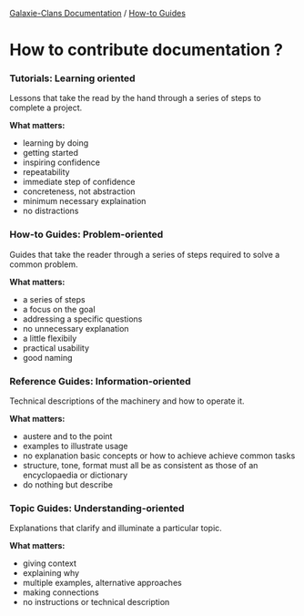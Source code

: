 [Galaxie-Clans Documentation](README.md) / [How-to Guides](_HOWTO__.md)

# How to contribute documentation ?

### Tutorials: Learning oriented

Lessons that take the read by the hand through a series of steps to complete a project.

__What matters:__
* learning by doing
* getting started
* inspiring confidence
* repeatability
* immediate step of confidence
* concreteness, not abstraction
* minimum necessary explaination
* no distractions

### How-to Guides: Problem-oriented

Guides that take the reader through a series of steps required to solve a common problem.

__What matters:__
* a series of steps
* a focus on the goal
* addressing a specific questions
* no unnecessary explanation
* a little flexibily
* practical usability
* good naming

### Reference Guides: Information-oriented

Technical descriptions of the machinery and how to operate it.

__What matters:__
* austere and to the point
* examples to illustrate usage
* no explanation basic concepts or how to achieve achieve common tasks
* structure, tone, format must all be as consistent as those of an encyclopaedia or dictionary
* do nothing but describe

### Topic Guides: Understanding-oriented

Explanations that clarify and illuminate a particular topic.

__What matters:__
* giving context
* explaining why
* multiple examples, alternative approaches
* making connections
* no instructions or technical description

